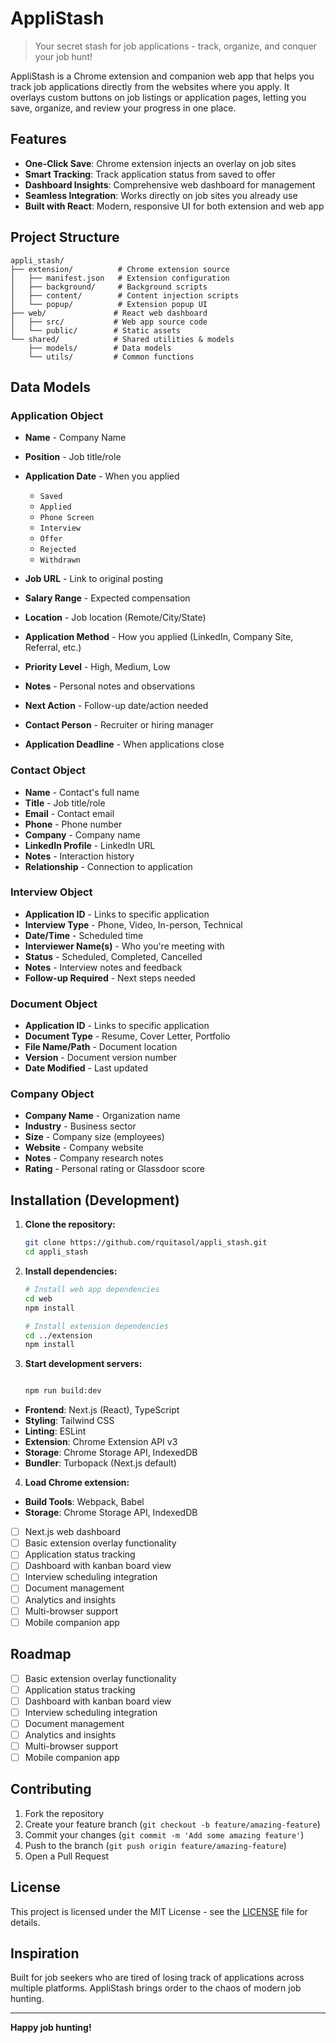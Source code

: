 # AppliStash

> Your secret stash for job applications - track, organize, and conquer your job hunt!

AppliStash is a Chrome extension and companion web app that helps you track job applications directly from the websites where you apply. It overlays custom buttons on job listings or application pages, letting you save, organize, and review your progress in one place.

## Features

- **One-Click Save**: Chrome extension injects an overlay on job sites
- **Smart Tracking**: Track application status from saved to offer
- **Dashboard Insights**: Comprehensive web dashboard for management
- **Seamless Integration**: Works directly on job sites you already use
- **Built with React**: Modern, responsive UI for both extension and web app

## Project Structure

```
appli_stash/
├── extension/          # Chrome extension source
│   ├── manifest.json   # Extension configuration
│   ├── background/     # Background scripts
│   ├── content/        # Content injection scripts
│   └── popup/          # Extension popup UI
├── web/               # React web dashboard
│   ├── src/           # Web app source code
│   └── public/        # Static assets
└── shared/            # Shared utilities & models
    ├── models/        # Data models
    └── utils/         # Common functions
```

## Data Models

### Application Object

- **Name** - Company Name
- **Position** - Job title/role
- **Application Date** - When you applied

  - `Saved`
  - `Applied`
  - `Phone Screen`
  - `Interview`
  - `Offer`
  - `Rejected`
  - `Withdrawn`

- **Job URL** - Link to original posting
- **Salary Range** - Expected compensation
- **Location** - Job location (Remote/City/State)
- **Application Method** - How you applied (LinkedIn, Company Site, Referral, etc.)
- **Priority Level** - High, Medium, Low
- **Notes** - Personal notes and observations
- **Next Action** - Follow-up date/action needed
- **Contact Person** - Recruiter or hiring manager
- **Application Deadline** - When applications close

### Contact Object

- **Name** - Contact's full name
- **Title** - Job title/role
- **Email** - Contact email
- **Phone** - Phone number
- **Company** - Company name
- **LinkedIn Profile** - LinkedIn URL
- **Notes** - Interaction history
- **Relationship** - Connection to application

### Interview Object

- **Application ID** - Links to specific application
- **Interview Type** - Phone, Video, In-person, Technical
- **Date/Time** - Scheduled time
- **Interviewer Name(s)** - Who you're meeting with
- **Status** - Scheduled, Completed, Cancelled
- **Notes** - Interview notes and feedback
- **Follow-up Required** - Next steps needed

### Document Object

- **Application ID** - Links to specific application
- **Document Type** - Resume, Cover Letter, Portfolio
- **File Name/Path** - Document location
- **Version** - Document version number
- **Date Modified** - Last updated

### Company Object

- **Company Name** - Organization name
- **Industry** - Business sector
- **Size** - Company size (employees)
- **Website** - Company website
- **Notes** - Company research notes
- **Rating** - Personal rating or Glassdoor score

## Installation (Development)

1. **Clone the repository:**

   ```bash
   git clone https://github.com/rquitasol/appli_stash.git
   cd appli_stash
   ```

2. **Install dependencies:**

   ```bash
   # Install web app dependencies
   cd web
   npm install

   # Install extension dependencies
   cd ../extension
   npm install
   ```

3. **Start development servers:**

   ```bash

   npm run build:dev
   ```

- **Frontend**: Next.js (React), TypeScript
- **Styling**: Tailwind CSS
- **Linting**: ESLint
- **Extension**: Chrome Extension API v3
- **Storage**: Chrome Storage API, IndexedDB
- **Bundler**: Turbopack (Next.js default)

4. **Load Chrome extension:**

- **Build Tools**: Webpack, Babel
- **Storage**: Chrome Storage API, IndexedDB
- [ ] Next.js web dashboard
- [ ] Basic extension overlay functionality
- [ ] Application status tracking
- [ ] Dashboard with kanban board view
- [ ] Interview scheduling integration
- [ ] Document management
- [ ] Analytics and insights
- [ ] Multi-browser support
- [ ] Mobile companion app

## Roadmap

- [ ] Basic extension overlay functionality
- [ ] Application status tracking
- [ ] Dashboard with kanban board view
- [ ] Interview scheduling integration
- [ ] Document management
- [ ] Analytics and insights
- [ ] Multi-browser support
- [ ] Mobile companion app

## Contributing

1. Fork the repository
2. Create your feature branch (`git checkout -b feature/amazing-feature`)
3. Commit your changes (`git commit -m 'Add some amazing feature'`)
4. Push to the branch (`git push origin feature/amazing-feature`)
5. Open a Pull Request

## License

This project is licensed under the MIT License - see the [LICENSE](LICENSE) file for details.

## Inspiration

Built for job seekers who are tired of losing track of applications across multiple platforms. AppliStash brings order to the chaos of modern job hunting.

---

**Happy job hunting!**
